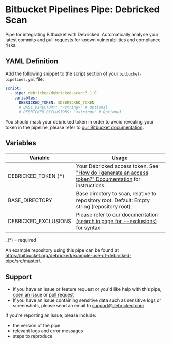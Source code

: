 # Bitbucket Pipelines Pipe: Debricked Scan

Pipe for integrating Bitbucket with Debricked. Automatically analyse your latest commits and pull requests for known vulnerabilities and compliance risks.

## YAML Definition

Add the following snippet to the script section of your `bitbucket-pipelines.yml` file:

```yaml
script:
  - pipe: debricked/debricked-scan:3.1.0
    variables:
      DEBRICKED_TOKEN: $DEBRICKED_TOKEN
      # BASE_DIRECTORY: "<string>" # Optional
      # DEBRICKED_EXCLUSIONS: "<string>" # Optional
```

You should mask your debricked token in order to avoid revealing your token in the pipeline, please refer to [our Bitbucket documentation](https://debricked.com/documentation/1.0/integrations/ci-build-systems/bitbucket).

## Variables

| Variable                      | Usage                                                                                                                                                                                         |
|-------------------------------|-----------------------------------------------------------------------------------------------------------------------------------------------------------------------------------------------|
| DEBRICKED_TOKEN (*)           | Your Debricked access token. See ["How do I generate an access token?" Documentation](https://portal.debricked.com/administration-47/how-do-i-generate-an-access-token-130) for instructions. |
| BASE_DIRECTORY                | Base directory to scan, relative to repository root. Default: Empty string (repository root).                                                                                                 |
| DEBRICKED_EXCLUSIONS          | Please refer to [our documentation (search in page for --exclusions) for syntax](https://portal.debricked.com/debricked-cli-63/debricked-cli-documentation-298#scan)                          |

_(*) = required

An example repository using this pipe can be found at https://bitbucket.org/debricked/example-use-of-debricked-pipe/src/master/.

## Support
- If you have an issue or feature request or you'd like help with this pipe, [open an issue](https://bitbucket.org/debricked/debricked-scan/issues/new) or [pull request](https://bitbucket.org/debricked/debricked-scan/pull-requests/new)
- If you have an issue containing sensitive data such as sensitive logs or screenshots, please send an email to [support@debricked.com](mailto:support@debricked.com)

If you're reporting an issue, please include:

- the version of the pipe
- relevant logs and error messages
- steps to reproduce

